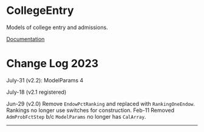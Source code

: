 # CollegeEntry

Models of college entry and admissions.

[Documentation](lhendricks.org/julia/CollegeEntry/index.html)

# Change Log 2023

July-31 (v2.2): ModelParams 4

July-18 (v2.1 registered) 

Jun-29 (v2.0)
Remove `EndowPctRanking` and replaced with `RankingOneEndow`. Rankings no longer use switches for construction.
Feb-11
Removed `AdmProbFctStep` b/c `ModelParams` no longer has `CalArray`.

-----------